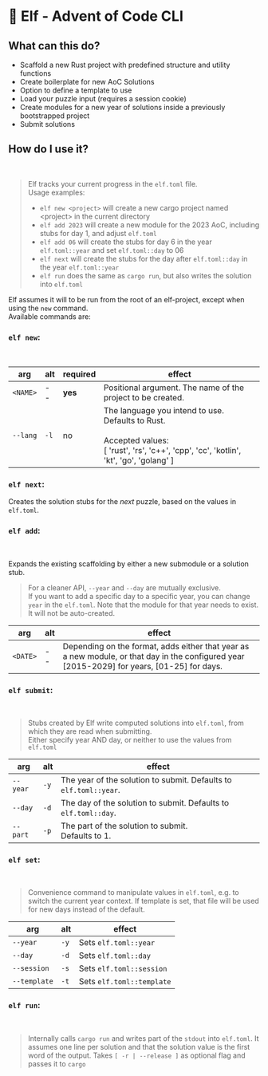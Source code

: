 # 🧝 Elf - Advent of Code CLI

## What can this do?

- Scaffold a new Rust project with predefined structure and utility functions
- Create boilerplate for new AoC Solutions
- Option to define a template to use
- Load your puzzle input (requires a session cookie)
- Create modules for a new year of solutions inside a previously bootstrapped project
- Submit solutions

## How do I use it?

<br>

> Elf tracks your current progress in the `elf.toml` file.<br>
> Usage examples:
>
> - `elf new <project>` will create a new cargo project named \<project> in the current directory
> - `elf add 2023` will create a new module for the 2023 AoC, including stubs for day 1, and adjust `elf.toml`
> - `elf add 06` will create the stubs for day 6 in the year `elf.toml::year` and set `elf.toml::day` to 06
> - `elf next` will create the stubs for the day after `elf.toml::day` in the year `elf.toml::year`
> - `elf run` does the same as `cargo run`, but also writes the solution into `elf.toml`


Elf assumes it will to be run from the root of an elf-project, except when using the `new` command.<br>
Available commands are:

### `elf new`:

<br>

| arg      | alt  | required | effect                                                                                                                                               |
| -------- |------|----------|------------------------------------------------------------------------------------------------------------------------------------------------------|
| `<NAME>` | --   | **yes**  | Positional argument. The name of the project to be created.                                                                                          |
| `--lang` | `-l` | no       | The language you intend to use. Defaults to Rust.<br><br> Accepted values: <br>[ 'rust', 'rs', 'c++', 'cpp', 'cc', 'kotlin', 'kt', 'go', 'golang' ]  |

### `elf next`:

Creates the solution stubs for the _next_ puzzle, based on the values in `elf.toml`.

### `elf add`:

<br>

Expands the existing scaffolding by either a new submodule or a solution stub.

> For a cleaner API, `--year` and `--day` are mutually exclusive.<br>
> If you want to add a specific day to a specific year, you can change `year` in the `elf.toml`.
> Note that the module for that year needs to exist. It will not be auto-created.

| arg      | alt | effect                                                                                                                                          |
|----------|-----|-------------------------------------------------------------------------------------------------------------------------------------------------|
| `<DATE>` | --  | Depending on the format, adds either that year as a new module, or that day in the configured year<br/>[2015-2029] for years, [01-25] for days. |

### `elf submit`:

<br>

> Stubs created by Elf write computed solutions into `elf.toml`, from which they are read when submitting. <br>
> Either specify year AND day, or neither to use the values from `elf.toml`

| arg      | alt  | effect                                                            |
| -------- | ---- | ----------------------------------------------------------------- |
| `--year` | `-y` | The year of the solution to submit. Defaults to `elf.toml::year`. |
| `--day`  | `-d` | The day of the solution to submit. Defaults to `elf.toml::day`.   |
| `--part` | `-p` | The part of the solution to submit. <br> Defaults to 1.           |

### `elf set`:

<br>

> Convenience command to manipulate values in `elf.toml`, e.g. to switch the current year context.
> If template is set, that file will be used for new days instead of the default.

| arg          | alt  | effect                    |
| ------------ | ---- | ------------------------- |
| `--year`     | `-y` | Sets `elf.toml::year`     |
| `--day`      | `-d` | Sets `elf.toml::day`      |
| `--session`  | `-s` | Sets `elf.toml::session`  |
| `--template` | `-t` | Sets `elf.toml::template` |

### `elf run`:

<br>

> Internally calls `cargo run` and writes part of the `stdout` into `elf.toml`.
> It assumes one line per solution and that the solution value is the first word of the output.
> Takes `[ -r | --release ]` as optional flag and passes it to `cargo`